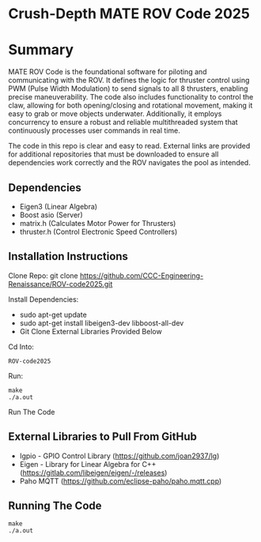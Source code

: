 # Crush-Depth MATE ROV Code 2025
# Summary
MATE ROV Code is the foundational software for piloting and communicating with the ROV. It defines the logic for thruster control using PWM (Pulse Width Modulation) to send signals to all 8 thrusters, enabling precise maneuverability. The code also includes functionality to control the claw, allowing for both opening/closing and rotational movement, making it easy to grab or move objects underwater. Additionally, it employs concurrency to ensure a robust and reliable multithreaded system that continuously processes user commands in real time.

The code in this repo is clear and easy to read. External links are provided for additional repositories that must be downloaded to ensure all dependencies work correctly and the ROV navigates the pool as intended.
## Dependencies
- Eigen3 (Linear Algebra)
- Boost asio (Server)
- matrix.h (Calculates Motor Power for Thrusters)
- thruster.h (Control Electronic Speed Controllers)
## Installation Instructions
Clone Repo:
git clone https://github.com/CCC-Engineering-Renaissance/ROV-code2025.git

Install Dependencies:
- sudo apt-get update
- sudo apt-get install libeigen3-dev libboost-all-dev
- Git Clone External Libraries Provided Below

Cd Into:
```
ROV-code2025
```
Run:
```
make
./a.out
```
 Run The Code
## External Libraries to Pull From GitHub
- lgpio - GPIO Control Library (https://github.com/joan2937/lg)
- Eigen - Library for Linear Algebra for C++ (https://gitlab.com/libeigen/eigen/-/releases)
- Paho MQTT (https://github.com/eclipse-paho/paho.mqtt.cpp)
## Running The Code
```
make
./a.out
```
